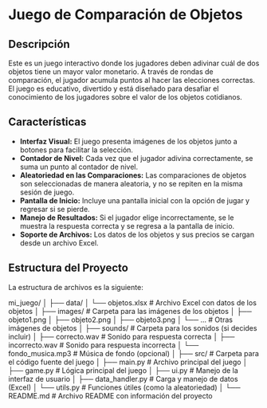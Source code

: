 # Juego de Comparación de Objetos

## Descripción
Este es un juego interactivo donde los jugadores deben adivinar cuál de dos objetos tiene un mayor valor monetario. A través de rondas de comparación, el jugador acumula puntos al hacer las elecciones correctas. El juego es educativo, divertido y está diseñado para desafiar el conocimiento de los jugadores sobre el valor de los objetos cotidianos.

## Características
- **Interfaz Visual:** El juego presenta imágenes de los objetos junto a botones para facilitar la selección.
- **Contador de Nivel:** Cada vez que el jugador adivina correctamente, se suma un punto al contador de nivel.
- **Aleatoriedad en las Comparaciones:** Las comparaciones de objetos son seleccionadas de manera aleatoria, y no se repiten en la misma sesión de juego.
- **Pantalla de Inicio:** Incluye una pantalla inicial con la opción de jugar y regresar si se pierde.
- **Manejo de Resultados:** Si el jugador elige incorrectamente, se le muestra la respuesta correcta y se regresa a la pantalla de inicio.
- **Soporte de Archivos:** Los datos de los objetos y sus precios se cargan desde un archivo Excel.

## Estructura del Proyecto

La estructura de archivos es la siguiente:

mi_juego/
│
├── data/
│   └── objetos.xlsx           # Archivo Excel con datos de los objetos
│
├── images/                    # Carpeta para las imágenes de los objetos
│   ├── objeto1.png
│   ├── objeto2.png
│   ├── objeto3.png
│   └── ...                    # Otras imágenes de objetos
│
├── sounds/                    # Carpeta para los sonidos (si decides incluir)
│   ├── correcto.wav           # Sonido para respuesta correcta
│   ├── incorrecto.wav         # Sonido para respuesta incorrecta
│   └── fondo_musica.mp3       # Música de fondo (opcional)
│
├── src/                       # Carpeta para el código fuente del juego
│   ├── main.py                # Archivo principal del juego
│   ├── game.py                # Lógica principal del juego
│   ├── ui.py                  # Manejo de la interfaz de usuario
│   ├── data_handler.py        # Carga y manejo de datos (Excel)
│   └── utils.py               # Funciones útiles (como la aleatoriedad)
│
└── README.md                  # Archivo README con información del proyecto


